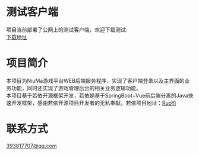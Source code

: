 # 测试客户端
项目当前部署了公网上的测试客户端，欢迎下载测试:\
[下载地址](http://106.13.15.226:8896/download)

# 项目简介
本项目为NiuMa游戏平台WEB后端服务程序，实现了客户端登录以及主界面的业务功能，同时还实现了游戏管理后台的相关业务逻辑功能。\
本项目基于若依开源框架开发，若依是基于SpringBoot+Vue前后端分离的Java快速开发框架，感谢若依开源项目开发者的无私奉献。若依项目地址：[RuoYi](https://gitee.com/y_project/RuoYi)

# 联系方式
393817707@qq.com